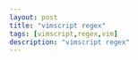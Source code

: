 ```yaml
---
layout: post
title: "vimscript regex"
tags: [vimscript,regex,vim]
description: "vimscript regex"
---
```



 
